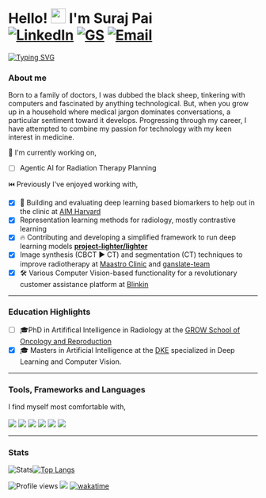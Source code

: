 #  Hello! <img src="https://raw.githubusercontent.com/MartinHeinz/MartinHeinz/master/wave.gif" width="30px"> I'm Suraj Pai  <br> [![LinkedIn](https://img.shields.io/badge/-Suraj_Pai-blue?logo=Linkedin&logoColor=white&link=https://www.linkedin.com/in/surajpaib)](https://www.linkedin.com/in/surajpaib) [![GS](https://img.shields.io/badge/-Suraj_Pai-9cf?logo=GoogleScholar&logoColor=white&link=https://scholar.google.com/citations?user=hjAW7t0AAAAJ&hl=en)](https://scholar.google.com/citations?user=hjAW7t0AAAAJ&hl=en) [![Email](https://img.shields.io/badge/-Suraj_Pai-red?logo=Gmail&logoColor=white&link=mailto:surajballambat@gmail.com)](mailto:surajballambat@gmail.com)

[![Typing SVG](https://readme-typing-svg.herokuapp.com?font=Fira+Code&pause=1000&width=1000&lines=Research+Scholar+at+AIM+Lab%2C+Harvard+Medical+School+%26+Mass+General+Brigham;PhD+Candidate+at+Maastricht+University%2C+School+for+Oncology+and+Reproduction;Deep+Learning+Research+and+Development%2C+Medical+Imaging)](https://git.io/typing-svg)

### About me
Born to a family of doctors, I was dubbed the black sheep, tinkering with computers and fascinated by anything technological. But, when you grow up in a household where medical jargon dominates conversations, a particular sentiment toward it develops. Progressing through my career, I have attempted to combine my passion for technology with my keen interest in medicine.

🔨 I'm currently working on,
- [ ] Agentic AI for Radiation Therapy Planning


⏮️ Previously I've enjoyed working with,
- [x] 🔬 Building and evaluating deep learning based biomarkers to help out in the clinic at [AIM Harvard](https://github.com/AIM-Harvard)
- [x] Representation learning methods for radiology, mostly contrastive learning
- [x] 🔥 Contributing and developing a simplified framework to run deep learning models **[project-lighter/lighter](https://github.com/project-lighter/lighter)** 
- [x]	Image synthesis (CBCT :arrow_forward: CT) and segmentation (CT) techniques to improve radiotherapy at [Maastro Clinic](https://github.com/Maastro-CDS-Imaging-Group) and [ganslate-team](https://github.com/ganslate-team)
- [x] :hammer_and_wrench:	Various Computer Vision-based functionality for a revolutionary customer assistance platform at [Blinkin](https://blinkin.io/)

---
### Education Highlights

- [ ] 🎓PhD in Artififical Intelligence in Radiology at the [GROW School of Oncology and Reproduction](https://www.maastrichtuniversity.nl/research/grow-school-oncology-and-reproduction)
- [x] :mortar_board: Masters in Artificial Intelligence at the [DKE](https://www.maastrichtuniversity.nl/research/department-data-science-and-knowledge-engineering-dke) specialized in Deep Learning and Computer Vision. 

---

### Tools, Frameworks and Languages
I find myself most comfortable with, <br> <br>
![](https://img.shields.io/badge/Pytorch-informational?style=flat&logo=pytorch&logoColor=white&color=2bbc8a) ![](https://img.shields.io/badge/ScikitLearn-informational?style=flat&logo=scikit-learn&logoColor=white&color=2bbc8a) ![](https://img.shields.io/badge/Docker-informational?style=flat&logo=docker&logoColor=white&color=2bbc8a) ![](https://img.shields.io/badge/Python-informational?style=flat&logo=python&logoColor=white&color=2bbc8a) ![](https://img.shields.io/badge/Linux-informational?style=flat&logo=linux&logoColor=white&color=2bbc8a) ![](https://img.shields.io/badge/Javascript-informational?style=flat&logo=javascript&logoColor=white&color=2bbc8a) 

---

### Stats
![Stats](https://github-readme-stats-sigma-five.vercel.app/api?username=surajpaib&show_icons=true&hide_border=true&count_private=true&include_all_commits=true&hide=stars)[![Top Langs](https://github-readme-stats-sigma-five.vercel.app/api/top-langs/?username=surajpaib&layout=compact)](https://github.com/anuraghazra/github-readme-stats)



![Profile views](https://gpvc.arturio.dev/surajpaib)  <img src="https://img.shields.io/github/followers/surajpaib?style=flat-square&label=Follow" style=" float:left, margin-right:10px" />
[![wakatime](https://wakatime.com/badge/user/91bd2c84-9e58-4600-89ff-45adbe38bb98.svg)](https://wakatime.com/@91bd2c84-9e58-4600-89ff-45adbe38bb98)
